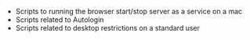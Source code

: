 - Scripts to running the browser start/stop server as a service on a mac
- Scripts related to Autologin
- Scripts related to desktop restrictions on a standard user
